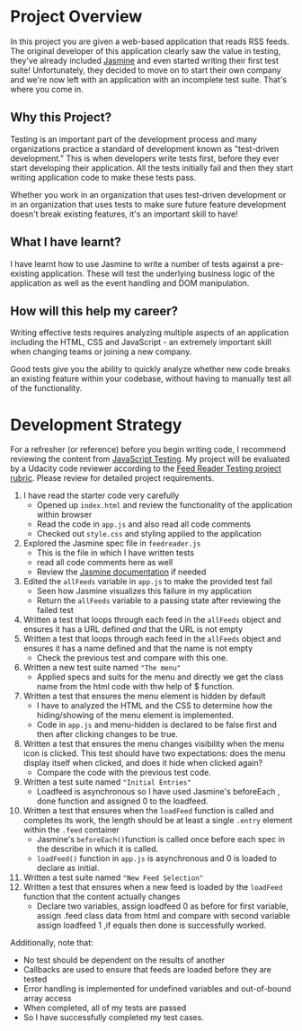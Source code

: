 # Project Overview

In this project you are given a web-based application that reads RSS feeds. The original developer of this application clearly saw the value in testing, they've already included [Jasmine](http://jasmine.github.io/) and even started writing their first test suite! Unfortunately, they decided to move on to start their own company and we're now left with an application with an incomplete test suite. That's where you come in.


## Why this Project?

Testing is an important part of the development process and many organizations practice a standard of development known as "test-driven development." This is when developers write tests first, before they ever start developing their application. All the tests initially fail and then they start writing application code to make these tests pass.

Whether you work in an organization that uses test-driven development or in an organization that uses tests to make sure future feature development doesn't break existing features, it's an important skill to have!


## What I  have learnt?

I have learnt how to use Jasmine to write a number of tests against a pre-existing application. These will test the underlying business logic of the application as well as the event handling and DOM manipulation.


## How will this help my career?

Writing effective tests requires analyzing multiple aspects of an application including the HTML, CSS and JavaScript - an extremely important skill when changing teams or joining a new company.

Good tests give you the ability to quickly analyze whether new code breaks an existing feature within your codebase, without having to manually test all of the functionality.


# Development Strategy

For a refresher (or reference) before you begin writing code, I recommend reviewing the content from [JavaScript Testing](https://www.udacity.com/course/javascript-testing--ud549). My project will be evaluated by a Udacity code reviewer according to the [Feed Reader Testing project rubric](https://review.udacity.com/#!/rubrics/18/view). Please review for detailed project requirements.

1. I have read the starter code very carefully
    * Opened up `index.html` and review the functionality of the application within browser
    * Read the code in `app.js` and also read all code comments
    * Checked out `style.css` and styling applied to the application
2. Explored the Jasmine spec file in `feedreader.js`
    * This is the file in which I have written tests
    * read all code comments here as well
    * Review the [Jasmine documentation](http://jasmine.github.io) if needed
3. Edited the `allFeeds` variable in `app.js` to make the provided test fail
    * Seen how Jasmine visualizes this failure in my application
    * Return the `allFeeds` variable to a passing state after reviewing the failed test
4. Written a test that loops through each feed in the `allFeeds` object and ensures it has a URL defined _and_ that the URL is not empty
5. Written a test that loops through each feed in the `allFeeds` object and ensures it has a name defined and that the name is not empty
    * Check the previous test and compare with this one.
6. Written a new test suite named `"The menu"`
    * Applied specs and suits for the menu and directly we get the class name from the html code with thw help of $ function.
7. Written a test that ensures the menu element is hidden by default
    * I have to analyzed the HTML and the CSS to determine how the hiding/showing of the menu element is implemented.
    * Code in `app.js` and menu-hidden is declared to be false first and then after clicking changes to be true.
8. Written a test that ensures the menu changes visibility when the menu icon is clicked. This test should have two expectations: does the menu display itself when clicked, and does it hide when clicked again?
    * Compare the code with the previous test code.
9. Written a test suite named `"Initial Entries"`
    * Loadfeed is asynchronous so I have used Jasmine's beforeEach , done function and assigned 0 to the loadfeed.
10. Written a test that ensures when the `loadFeed` function is called and completes its work, the length should be at least a single `.entry` element within the `.feed` container
    * Jasmine's `beforeEach()`function is called once before each spec in the describe in which it is called.
    * `loadFeed()` function in `app.js` is asynchronous and 0 is loaded to declare as initial.
11. Written a test suite named `"New Feed Selection"`
12. Written a test that ensures when a new feed is loaded by the `loadFeed` function that the content actually changes
    * Declare two variables, assign loadfeed 0 as before for first variable, assign .feed class data from html and compare with second variable assign loadfeed 1 ,if equals then done is successfully worked.

Additionally, note that:

 * No test should be dependent on the results of another
 * Callbacks are used to ensure that feeds are loaded before they are tested
 * Error handling is implemented for undefined variables and out-of-bound array access
 * When completed, all of my tests are passed
 * So I have successfully completed my test cases.
